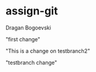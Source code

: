 # assign-git
Dragan Bogoevski

"first change"

"This is a change on testbranch2"

"testbranch change"

